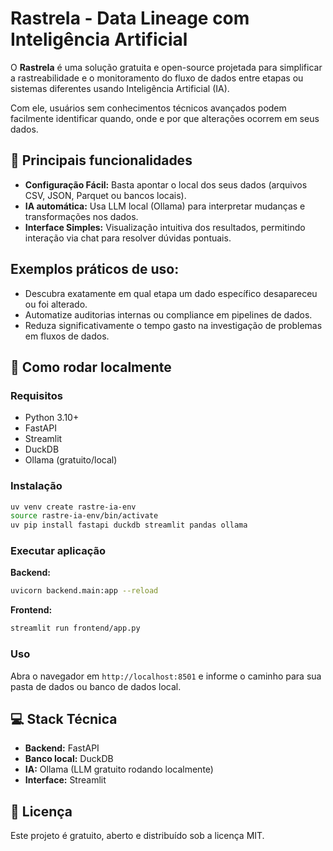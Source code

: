 # RastreIa - Data Lineage com Inteligência Artificial

O **RastreIa** é uma solução gratuita e open-source projetada para simplificar a rastreabilidade e o monitoramento do fluxo de dados entre etapas ou sistemas diferentes usando Inteligência Artificial (IA).

Com ele, usuários sem conhecimentos técnicos avançados podem facilmente identificar quando, onde e por que alterações ocorrem em seus dados.

## 🚀 Principais funcionalidades

- **Configuração Fácil:** Basta apontar o local dos seus dados (arquivos CSV, JSON, Parquet ou bancos locais).
- **IA automática:** Usa LLM local (Ollama) para interpretar mudanças e transformações nos dados.
- **Interface Simples:** Visualização intuitiva dos resultados, permitindo interação via chat para resolver dúvidas pontuais.

## Exemplos práticos de uso:

- Descubra exatamente em qual etapa um dado específico desapareceu ou foi alterado.
- Automatize auditorias internas ou compliance em pipelines de dados.
- Reduza significativamente o tempo gasto na investigação de problemas em fluxos de dados.

## 🚀 Como rodar localmente

### Requisitos
- Python 3.10+
- FastAPI
- Streamlit
- DuckDB
- Ollama (gratuito/local)

### Instalação
```bash
uv venv create rastre-ia-env
source rastre-ia-env/bin/activate
uv pip install fastapi duckdb streamlit pandas ollama
```

### Executar aplicação

**Backend:**
```bash
uvicorn backend.main:app --reload
```

**Frontend:**
```bash
streamlit run frontend/app.py
```

### Uso
Abra o navegador em `http://localhost:8501` e informe o caminho para sua pasta de dados ou banco de dados local.

## 💻 Stack Técnica
- **Backend:** FastAPI
- **Banco local:** DuckDB
- **IA:** Ollama (LLM gratuito rodando localmente)
- **Interface:** Streamlit

## 📝 Licença
Este projeto é gratuito, aberto e distribuído sob a licença MIT.

